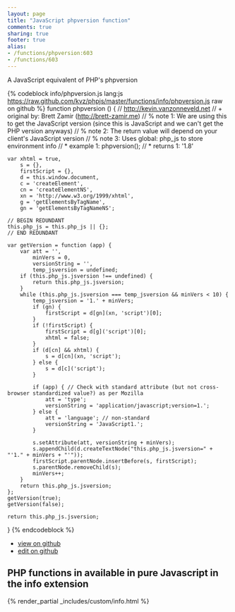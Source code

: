 ```yaml
---
layout: page
title: "JavaScript phpversion function"
comments: true
sharing: true
footer: true
alias:
- /functions/phpversion:603
- /functions/603
---
```

<!-- Generated by Rakefile:build -->
A JavaScript equivalent of PHP's phpversion

{% codeblock info/phpversion.js lang:js https://raw.github.com/kvz/phpjs/master/functions/info/phpversion.js raw on github %}
function phpversion () {
    // http://kevin.vanzonneveld.net
    // +   original by: Brett Zamir (http://brett-zamir.me)
    // %        note 1: We are using this to get the JavaScript version (since this is JavaScript and we can't get the PHP version anyways)
    // %        note 2: The return value will depend on your client's JavaScript version
    // %        note 3: Uses global: php_js to store environment info
    // *     example 1: phpversion();
    // *     returns 1: '1.8'

    var xhtml = true,
        s = {},
        firstScript = {},
        d = this.window.document,
        c = 'createElement',
        cn = 'createElementNS',
        xn = 'http://www.w3.org/1999/xhtml',
        g = 'getElementsByTagName',
        gn = 'getElementsByTagNameNS';

    // BEGIN REDUNDANT
    this.php_js = this.php_js || {};
    // END REDUNDANT

    var getVersion = function (app) {
        var att = '',
            minVers = 0,
            versionString = '',
            temp_jsversion = undefined;
        if (this.php_js.jsversion !== undefined) {
            return this.php_js.jsversion;
        }
        while (this.php_js.jsversion === temp_jsversion && minVers < 10) {
            temp_jsversion = '1.' + minVers;
            if (gn) {
                firstScript = d[gn](xn, 'script')[0];
            }
            if (!firstScript) {
                firstScript = d[g]('script')[0];
                xhtml = false;
            }
            if (d[cn] && xhtml) {
                s = d[cn](xn, 'script');
            } else {
                s = d[c]('script');
            }

            if (app) { // Check with standard attribute (but not cross-browser standardized value?) as per Mozilla
                att = 'type';
                versionString = 'application/javascript;version=1.';
            } else {
                att = 'language'; // non-standard
                versionString = 'JavaScript1.';
            }

            s.setAttribute(att, versionString + minVers);
            s.appendChild(d.createTextNode("this.php_js.jsversion=" + "'1." + minVers + "'"));
            firstScript.parentNode.insertBefore(s, firstScript);
            s.parentNode.removeChild(s);
            minVers++;
        }
        return this.php_js.jsversion;
    };
    getVersion(true);
    getVersion(false);

    return this.php_js.jsversion;
}
{% endcodeblock %}

 - [view on github](https://github.com/kvz/phpjs/blob/master/functions/info/phpversion.js)
 - [edit on github](https://github.com/kvz/phpjs/edit/master/functions/info/phpversion.js)

## PHP functions in available in pure Javascript in the info extension
{% render_partial _includes/custom/info.html %}
